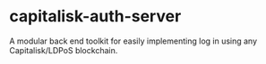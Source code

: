 # capitalisk-auth-server
A modular back end toolkit for easily implementing log in using any Capitalisk/LDPoS blockchain.
